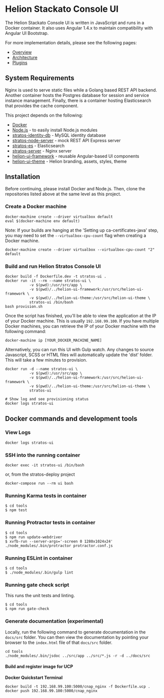 # Helion Stackato Console UI
The Helion Stackato Console UI is written in JavaScript and runs in a Docker container. It also uses Angular 1.4.x to maintain compatibility with Angular UI Bootstrap.

For more implementation details, please see the following pages:
* [Overview](docs/README.md)
* [Architecture](docs/architecture.md)
* [Plugins](docs/plugins.md)

## System Requirements
Nginx is used to serve static files while a Golang based REST API backend. Another container hosts the Postgres database for session and service instance management. Finally, there is a container hosting Elasticsearch that provides the cache component.

This project depends on the following:
* [Docker](https://docs.docker.com/mac)
* [Node.js](https://nodejs.org) - to easily install Node.js modules
* [stratos-identity-db](https://github.com/hpcloud/stratos-identity-db) - MySQL identity database
* [stratos-node-server](https://github.com/hpcloud/stratos-node-server) - mock REST API Express server
* [stratos-es](https://github.com/hpcloud/stratos-es) - Elasticsearch
* [stratos-server](https://github.com/hpcloud/stratos-server) - Nginx server
* [helion-ui-framework](https://github.com/hpcloud/helion-ui-framework) - reusable Angular-based UI components
* [helion-ui-theme](https://github.com/hpcloud/helion-ui-theme) - Helion branding, assets, styles, theme

## Installation
Before continuing, please install Docker and Node.js. Then, clone the repositories listed above at the same level as this project.

### Create a Docker machine
```
docker-machine create --driver virtualbox default
eval $(docker-machine env default)
```
Note: If your builds are hanging at the 'Setting up ca-certificates-java' step, you may need to set the `--virtualbox-cpu-count` flag when creating a Docker machine.
```
docker-machine create --driver virtualbox --virtualbox-cpu-count "2" default
```

### Build and run Helion Stratos Console UI
```
docker build -f Dockerfile.dev -t stratos-ui .
docker run -it --rm --name stratos-ui \
           -v $(pwd):/usr/src/app \
           -v $(pwd)/../helion-ui-framework:/usr/src/helion-ui-framework \
           -v $(pwd)/../helion-ui-theme:/usr/src/helion-ui-theme \
           stratos-ui /bin/bash
bash provision.sh
```
Once the script has finished, you'll be able to view the application at the IP of your Docker machine. This is usually `192.168.99.100`. If you have multiple Docker machines, you can retrieve the IP of your Docker machine with the following command:
```
docker-machine ip [YOUR_DOCKER_MACHINE_NAME]
```

Alternatively, you can run this UI with Gulp watch. Any changes to source Javascript, SCSS or HTML files will automatically update the 'dist' folder. This will take a few minutes to provision.
```
docker run -d --name stratos-ui \
           -v $(pwd):/usr/src/app \
           -v $(pwd)/../helion-ui-framework:/usr/src/helion-ui-framework \
           -v $(pwd)/../helion-ui-theme:/usr/src/helion-ui-theme \
           stratos-ui

# Show log and see provisioning status
docker logs stratos-ui
```

## Docker commands and development tools

### View Logs
```
docker logs stratos-ui
```

### SSH into the running container
```
docker exec -it stratos-ui /bin/bash
```
or, from the stratos-deploy project
```
docker-compose run --rm ui bash
```

### Running Karma tests in container
```
$ cd tools
$ npm test
```

### Running Protractor tests in container
```
$ cd tools
$ npm run update-webdriver
$ xvfb-run --server-args='-screen 0 1280x1024x24' ./node_modules/.bin/protractor protractor.conf.js
```

### Running ESLint in container
```
$ cd tools
$ ./node_modules/.bin/gulp lint
```

### Running gate check script
This runs the unit tests and linting.
```
$ cd tools
$ npm run gate-check
```

### Generate documentation (experimental)
Locally, run the following command to generate documentation in the `docs/src` folder. You can then view the documentation by pointing your browser to the `index.html` file of that `docs/src` folder.
```
cd tools
./node_modules/.bin/jsdoc ../src/app ../src/*.js -r -d ../docs/src
```

#### Build and register image for UCP
**Docker Quickstart Terminal**
```
docker build -t 192.168.99.100:5000/cnap_nginx -f Dockerfile.ucp .
docker push 192.168.99.100:5000/cnap_nginx
```
